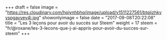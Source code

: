 +++
draft = false
image = "https://res.cloudinary.com/hpiynhbhq/image/upload/v1511227561/btqjizhkvyspgavvey4j.jpg"
showonlyimage = false
date = "2017-09-08T20:22:08"
title = "Les 3 leçons pour avoir du succès sur Steem"
weight = 17
steem = "fr/@roxane/les-3-lecons-que-j-ai-appris-pour-avoir-du-succes-sur-steem"
+++

<!--more-->
